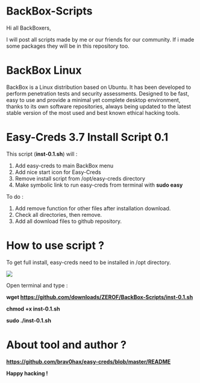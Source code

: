 BackBox-Scripts
===============
Hi all BackBoxers,

I will post all scripts made by me or our friends for our community. If i made some packages they will be in this repository too.

BackBox Linux
=============

BackBox is a Linux distribution based on Ubuntu. It has been developed to perform penetration tests and security assessments.
Designed to be fast, easy to use and provide a minimal yet complete desktop environment, thanks to its own software repositories, 
always being updated to the latest stable version of the most used and best known ethical hacking tools.


Easy-Creds 3.7 Install Script 0.1
==================================

This script (<b>inst-0.1.sh</b>) will :

1. Add easy-creds to main BackBox menu
2. Add nice start icon for Easy-Creds
3. Remove install script from /opt/easy-creds directory
4. Make symbolic link to run easy-creds from terminal with <b>sudo easy</b>

To do :

1. Add remove function for other files after installation download.
2. Check all directories, then remove.
3. Add all download files to github repository.

How to use script ?
===================

To get full install, easy-creds need to be installed in /opt directory.

<img src="http://s7.postimage.org/n62pjkeqz/easy_creds_install.png">

Open terminal and type :

<b>wget https://github.com/downloads/ZEROF/BackBox-Scripts/inst-0.1.sh

<b>chmod +x inst-0.1.sh

<b>sudo ./inst-0.1.sh</b>

About tool and author ?
=======================

https://github.com/brav0hax/easy-creds/blob/master/README



Happy hacking !

